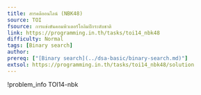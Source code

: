 ```yaml
---
title: สารคดีออนไลน์ (NBK48)
source: TOI
fsource: การแข่งขันคอมพิวเตอร์โอลิมปิกระดับชาติ
link: https://programming.in.th/tasks/toi14_nbk48
difficulty: Normal
tags: [Binary search]
author: 
prereq: ["[Binary search](../dsa-basic/binary-search.md)"]
extsol: https://programming.in.th/tasks/toi14_nbk48/solution
---
```


!problem_info TOI14-nbk
